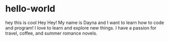 # hello-world
hey this is cool
Hey Hey!
My name is Dayna and I want to learn how to code and program!
I love to learn and explore new things.
I have a passion for travel, coffee, and summer romance novels.
